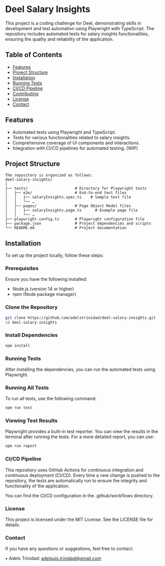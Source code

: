 # Deel Salary Insights

This project is a coding challenge for Deel, demonstrating skills in development and test automation using Playwright with TypeScript. The repository includes automated tests for salary insights functionalities, ensuring the quality and reliability of the application.

## Table of Contents

- [Features](#features)
- [Project Structure](#project-structure)
- [Installation](#installation)
- [Running Tests](#running-tests)
- [CI/CD Pipeline](#cicd-pipeline)
- [Contributing](#contributing)
- [License](#license)
- [Contact](#contact)

## Features

- Automated tests using Playwright and TypeScript.
- Tests for various functionalities related to salary insights.
- Comprehensive coverage of UI components and interactions.
- Integration with CI/CD pipelines for automated testing. (WIP)

## Project Structure

```
The repository is organized as follows:
deel-salary-insights/
│
├── tests/                     # Directory for Playwright tests
│   ├── e2e/                   # End-to-end test files
│   │   ├── salaryInsights.spec.ts    # Sample test file
│   │   └── …
│   ├── pages/                 # Page Object Model files
│   │   ├── salaryInsights.page.ts      # Example page file
│   │   └── …
├── playwright.config.ts       # Playwright configuration file
├── package.json               # Project dependencies and scripts
└── README.md                  # Project documentation
```

## Installation

To set up the project locally, follow these steps:

### Prerequisites

Ensure you have the following installed:

- Node.js (version 14 or higher)
- npm (Node package manager)

### Clone the Repository

```bash
git clone https://github.com/adelstrinidad/deel-salary-insights.git
cd deel-salary-insights
```

### Install Dependencies

```bash
npm install
```

### Running Tests

After installing the dependencies, you can run the automated tests using Playwright.

### Running All Tests

To run all tests, use the following command:

```bash
npm run test
```

### Viewing Test Results

Playwright provides a built-in test reporter. You can view the results in the terminal after running the tests. For a more detailed report, you can use:

```bash
npm run report
```

### CI/CD Pipeline

This repository uses GitHub Actions for continuous integration and continuous deployment (CI/CD). Every time a new change is pushed to the repository, the tests are automatically run to ensure the integrity and functionality of the application.

You can find the CI/CD configuration in the .github/workflows directory.

### License

This project is licensed under the MIT License. See the LICENSE file for details.

### Contact

If you have any questions or suggestions, feel free to contact:

 • Adels Trinidad: adelquis.trinidad@gmail.com
